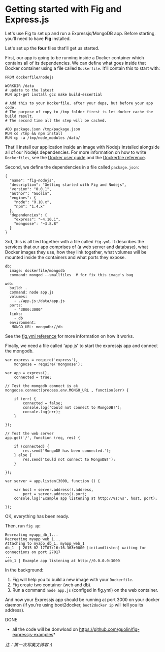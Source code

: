 # Getting started with Fig and Express.js

Let's use Fig to set up and run a Expressjs/MongoDB app. Before starting, you'll need to have **Fig** installed.

Let's set up the **four** files that'll get us started. 

First, our app is going to be running inside a Docker container which contains all of its dependencies. We can define what goes inside that Docker container using a file called `Dockerfile`. It'll contain this to start with:

```
FROM dockerfile/nodejs

WORKDIR /data
# update to the latest
RUN apt-get install gcc make build-essential

# Add this to your Dockerfile, after your deps, but before your app code.
# The purpose of copy to /tmp folder firest is let docker cache the build result. 
# The second time all the step will be cached.

ADD package.json /tmp/package.json
RUN cd /tmp && npm install
RUN cp -a /tmp/node_modules /data/

```

That'll install our application inside an image with Nodejs installed alongside all of our Nodejs dependencies. For more information on how to write `Dockerfiles`, see the [Docker user guide](https://docs.docker.com/userguide/dockerimages/#building-an-image-from-a-dockerfile) and the [Dockerfile reference](http://docs.docker.com/reference/builder/).

Second, we define the dependencies in a file called `package.json`:

```
{
  "name": "fig-nodejs",
  "description": "Getting started with Fig and Nodejs",
  "version": "0.0.1",
  "author": "Guolin",
  "engines": {
    "node": "0.10.x",
    "npm": "1.4.x"
  },
  "dependencies": {
    "express": "~4.10.1",
    "mongoose": "~3.8.8"
  }
}
```

3rd, this is all tied together with a file called `fig.yml`. It describes the services that our app comprises of (a web server and database), what Docker images they use, how they link together, what volumes will be mounted inside the containers and what ports they expose.

```
db:
  image: dockerfile/mongodb
  command: mongod --smallfiles  # for fix this image's bug

web:
  build: .
  command: node app.js
  volumes:
    - ./app.js:/data/app.js
  ports:
    - "3000:3000"
  links:
    - db
  environment: 
   MONGO_URL: mongodb://db

```

See the [fig.yml reference](http://www.fig.sh/yml.html) for more information on how it works.

Finally, we need a file called 'app.js' to start the expressjs app and connect the mongodb.


```
var express = require('express'),
    mongoose = require('mongoose');

var app = express(),
	connected = true;

// Test the mongodb connect is ok
mongoose.connect(process.env.MONGO_URL , function(err) {

	if (err) {
		connected = false;
		console.log('Could not connect to MongoDB!');
		console.log(err);
	}
	
});

// Test the web server
app.get('/', function (req, res) {

	if (connected) {
		res.send('MongoDB has been connected.');
	} else {
		res.send('Could not connect to MongoDB!');
	}
	
});

var server = app.listen(3000, function () {

    var host = server.address().address,
        port = server.address().port;
    console.log('Example app listening at http://%s:%s', host, port);

});
```

OK, everything has been ready.

Then, run `fig up`:

```
Recreating myapp_db_1...
Recreating myapp_web_1...
Attaching to myapp_db_1, myapp_web_1
db_1  | 2015-02-17T07:16:16.363+0000 [initandlisten] waiting for connections on port 27017
...
web_1 | Example app listening at http://0.0.0.0:3000

```
In the background:
1. Fig will help you to build a new image with your `Dockerfile`. 
2. Fig create two container (web and db).
3. Run a command `node app.js` (configed in fig.yml) on the web container.

And now your Expressjs app should be running at port 3000 on your docker daemon (if you're using boot2docker, `boot2docker ip` will tell you its address).

DONE

* all the code will be donwload on https://github.com/guolin/fig-expressjs-examples*

*注：第一次写英文博客 :)*